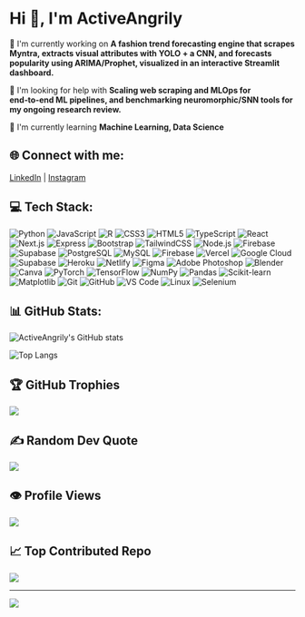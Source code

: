 # Hi 👋, I'm ActiveAngrily

🔭 I'm currently working on **A fashion trend forecasting engine that scrapes Myntra, extracts visual attributes with YOLO + a CNN, and forecasts popularity using ARIMA/Prophet, visualized in an interactive Streamlit dashboard.**

🤝 I'm looking for help with **Scaling web scraping and MLOps for end‑to‑end ML pipelines, and benchmarking neuromorphic/SNN tools for my ongoing research review.**

🌱 I'm currently learning **Machine Learning, Data Science**

## 🌐 Connect with me:
[LinkedIn](https://linkedin.com/in/jamuaranant) | [Instagram](https://instagram.com/waterwithdrugs)

## 💻 Tech Stack:
![Python](https://img.shields.io/badge/Python-000000?style=for-the-badge&logo=python&logoColor=white) ![JavaScript](https://img.shields.io/badge/JavaScript-000000?style=for-the-badge&logo=javascript&logoColor=white) ![R](https://img.shields.io/badge/R-000000?style=for-the-badge&logo=r&logoColor=white) ![CSS3](https://img.shields.io/badge/CSS3-000000?style=for-the-badge&logo=css3&logoColor=white) ![HTML5](https://img.shields.io/badge/HTML5-000000?style=for-the-badge&logo=html5&logoColor=white) ![TypeScript](https://img.shields.io/badge/TypeScript-000000?style=for-the-badge&logo=typescript&logoColor=white) ![React](https://img.shields.io/badge/React-000000?style=for-the-badge&logo=react&logoColor=white) ![Next.js](https://img.shields.io/badge/Next.js-000000?style=for-the-badge&logo=next.js&logoColor=white) ![Express](https://img.shields.io/badge/Express-000000?style=for-the-badge&logo=express&logoColor=white) ![Bootstrap](https://img.shields.io/badge/Bootstrap-000000?style=for-the-badge&logo=bootstrap&logoColor=white) ![TailwindCSS](https://img.shields.io/badge/TailwindCSS-000000?style=for-the-badge&logo=tailwindcss&logoColor=white) ![Node.js](https://img.shields.io/badge/Node.js-000000?style=for-the-badge&logo=node.js&logoColor=white) ![Firebase](https://img.shields.io/badge/Firebase-000000?style=for-the-badge&logo=firebase&logoColor=white) ![Supabase](https://img.shields.io/badge/Supabase-000000?style=for-the-badge&logo=supabase&logoColor=white) ![PostgreSQL](https://img.shields.io/badge/PostgreSQL-000000?style=for-the-badge&logo=postgresql&logoColor=white) ![MySQL](https://img.shields.io/badge/MySQL-000000?style=for-the-badge&logo=mysql&logoColor=white) ![Firebase](https://img.shields.io/badge/Firebase-000000?style=for-the-badge&logo=firebase&logoColor=white) ![Vercel](https://img.shields.io/badge/Vercel-000000?style=for-the-badge&logo=vercel&logoColor=white) ![Google Cloud](https://img.shields.io/badge/Google%20Cloud-000000?style=for-the-badge&logo=googlecloud&logoColor=white) ![Supabase](https://img.shields.io/badge/Supabase-000000?style=for-the-badge&logo=supabase&logoColor=white) ![Heroku](https://img.shields.io/badge/Heroku-000000?style=for-the-badge&logo=heroku&logoColor=white) ![Netlify](https://img.shields.io/badge/Netlify-000000?style=for-the-badge&logo=netlify&logoColor=white) ![Figma](https://img.shields.io/badge/Figma-000000?style=for-the-badge&logo=figma&logoColor=white) ![Adobe Photoshop](https://img.shields.io/badge/Adobe%20Photoshop-000000?style=for-the-badge&logo=adobephotoshop&logoColor=white) ![Blender](https://img.shields.io/badge/Blender-000000?style=for-the-badge&logo=blender&logoColor=white) ![Canva](https://img.shields.io/badge/Canva-000000?style=for-the-badge&logo=canva&logoColor=white) ![PyTorch](https://img.shields.io/badge/PyTorch-000000?style=for-the-badge&logo=pytorch&logoColor=white) ![TensorFlow](https://img.shields.io/badge/TensorFlow-000000?style=for-the-badge&logo=tensorflow&logoColor=white) ![NumPy](https://img.shields.io/badge/NumPy-000000?style=for-the-badge&logo=numpy&logoColor=white) ![Pandas](https://img.shields.io/badge/Pandas-000000?style=for-the-badge&logo=pandas&logoColor=white) ![Scikit-learn](https://img.shields.io/badge/Scikit-learn-000000?style=for-the-badge&logo=scikit-learn&logoColor=white) ![Matplotlib](https://img.shields.io/badge/Matplotlib-000000?style=for-the-badge&logo=matplotlib&logoColor=white) ![Git](https://img.shields.io/badge/Git-000000?style=for-the-badge&logo=git&logoColor=white) ![GitHub](https://img.shields.io/badge/GitHub-000000?style=for-the-badge&logo=github&logoColor=white) ![VS Code](https://img.shields.io/badge/VS%20Code-000000?style=for-the-badge&logo=vscode&logoColor=white) ![Linux](https://img.shields.io/badge/Linux-000000?style=for-the-badge&logo=linux&logoColor=white) ![Selenium](https://img.shields.io/badge/Selenium-000000?style=for-the-badge&logo=selenium&logoColor=white)

## 📊 GitHub Stats:
![ActiveAngrily's GitHub stats](https://github-readme-stats.vercel.app/api?username=ActiveAngrily&theme=dark&hide_border=true&include_all_commits=true&count_private=false)

![Top Langs](https://github-readme-stats.vercel.app/api/top-langs/?username=ActiveAngrily&theme=dark&hide_border=true&layout=compact)

## 🏆 GitHub Trophies
![](https://github-profile-trophy.vercel.app/?username=ActiveAngrily&theme=radical&no-frame=false&no-bg=false&margin-w=4)

## ✍️ Random Dev Quote
![](https://quotes-github-readme.vercel.app/api?type=horizontal&theme=radical)

## 👁️ Profile Views
![](https://visitcount.itsvg.in/api?id=ActiveAngrily&icon=default&color=cyan)

## 📈 Top Contributed Repo
![](https://github-contributor-stats.vercel.app/api?username=ActiveAngrily&limit=5&theme=dark&combine_all_yearly_contributions=true)

---
[![](https://visitcount.itsvg.in/api?id=ActiveAngrily&label=Profile%20Views&color=0&icon=0&pretty=false)](https://visitcount.itsvg.in)

<!-- Proudly created with GitHub Profile README Generator 🚀 -->

